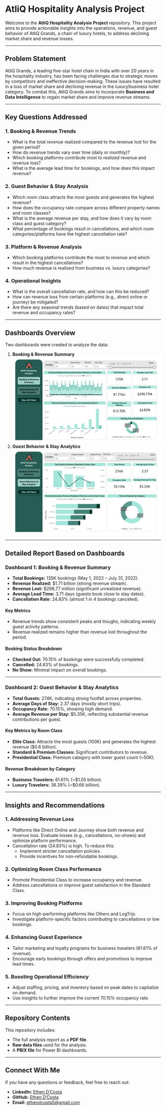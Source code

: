 # AtliQ Hospitality Analysis Project

Welcome to the **AtliQ Hospitality Analysis Project** repository. This project aims to provide actionable insights into the operations, revenue, and guest behavior of AtliQ Grands, a chain of luxury hotels, to address declining market share and revenue losses.

---

## Problem Statement

AtliQ Grands, a leading five-star hotel chain in India with over 20 years in the hospitality industry, has been facing challenges due to strategic moves by competitors and ineffective decision-making. These issues have resulted in a loss of market share and declining revenue in the luxury/business hotel category. To combat this, AtliQ Grands aims to incorporate **Business and Data Intelligence** to regain market share and improve revenue streams.

---

## Key Questions Addressed

### 1. Booking & Revenue Trends
- What is the total revenue realized compared to the revenue lost for the given period?
- How do revenue trends vary over time (daily or monthly)?
- Which booking platforms contribute most to realized revenue and revenue loss?
- What is the average lead time for bookings, and how does this impact revenue?

### 2. Guest Behavior & Stay Analysis
- Which room class attracts the most guests and generates the highest revenue?
- How does the occupancy rate compare across different property names and room classes?
- What is the average revenue per stay, and how does it vary by room class and guest category?
- What percentage of bookings result in cancellations, and which room categories/platforms have the highest cancellation rate?

### 3. Platform & Revenue Analysis
- Which booking platforms contribute the most to revenue and which result in the highest cancellations?
- How much revenue is realized from business vs. luxury categories?

### 4. Operational Insights
- What is the overall cancellation rate, and how can this be reduced?
- How can revenue loss from certain platforms (e.g., direct online or journey) be mitigated?
- Are there any seasonal trends (based on dates) that impact total revenue and occupancy rates?

---

## Dashboards Overview

Two dashboards were created to analyze the data:
1. **Booking & Revenue Summary**
![Booking & Revenue Summary](/dashboard/D1.jpg)
2. **Guest Behavior & Stay Analytics**
![Guest Behavior & Stay Analytics](/dashboard/D2.jpg)
---

## Detailed Report Based on Dashboards

### **Dashboard 1: Booking & Revenue Summary**
- **Total Bookings:** 135K bookings (May 1, 2022 – July 31, 2022).
- **Revenue Realized:** $1.71 billion (strong revenue stream).
- **Revenue Lost:** $298.77 million (significant unrealized revenue).
- **Average Lead Time:** 3.71 days (guests book close to stay dates).
- **Cancellation Rate:** 24.83% (almost 1 in 4 bookings canceled).

#### Key Metrics
- Revenue trends show consistent peaks and troughs, indicating weekly guest activity patterns.
- Revenue realized remains higher than revenue lost throughout the period.

#### Booking Status Breakdown
- **Checked Out:** 70.15% of bookings were successfully completed.
- **Cancelled:** 24.83% of bookings.
- **No Show:** Minimal impact on overall bookings.

---

### **Dashboard 2: Guest Behavior & Stay Analytics**
- **Total Guests:** 274K, indicating strong footfall across properties.
- **Average Days of Stay:** 2.37 days (mostly short trips).
- **Occupancy Rate:** 70.15%, showing high demand.
- **Average Revenue per Stay:** $5.35K, reflecting substantial revenue contributions per guest.

#### Key Metrics by Room Class
- **Elite Class:** Attracts the most guests (100K) and generates the highest revenue ($0.6 billion).
- **Standard & Premium Classes:** Significant contributors to revenue.
- **Presidential Class:** Premium category with lower guest count (~50K).

#### Revenue Breakdown by Category
- **Business Travelers:** 61.61% (~$1.05 billion).
- **Luxury Travelers:** 38.39% (~$0.66 billion).

---

## Insights and Recommendations

### 1. **Addressing Revenue Loss**
- Platforms like Direct Online and Journey show both revenue and revenue loss. Evaluate losses (e.g., cancellations, no-shows) and optimize platform performance.
- Cancellation rate (24.83%) is high. To reduce this:
  - Implement stricter cancellation policies.
  - Provide incentives for non-refundable bookings.

### 2. **Optimizing Room Class Performance**
- Promote Presidential Class to increase occupancy and revenue.
- Address cancellations or improve guest satisfaction in the Standard Class.

### 3. **Improving Booking Platforms**
- Focus on high-performing platforms like Others and LogTrip.
- Investigate platform-specific factors contributing to cancellations or low bookings.

### 4. **Enhancing Guest Experience**
- Tailor marketing and loyalty programs for business travelers (61.61% of revenue).
- Encourage early bookings through offers and promotions to improve lead times.

### 5. **Boosting Operational Efficiency**
- Adjust staffing, pricing, and inventory based on peak dates to capitalize on demand.
- Use insights to further improve the current 70.15% occupancy rate.

---

## Repository Contents

This repository includes:
- The full analysis report as a **PDF file**.
- **Raw data files** used for the analysis.
- A **PBIX file** for Power BI dashboards.

---

## Connect With Me

If you have any questions or feedback, feel free to reach out:
- **LinkedIn:** [Ethen D’Costa](https://www.linkedin.com/in/ethendcosta/)
- **GitHub:** [Ethen D’Costa](https://github.com/EthenDcosta5)
- **Email:** ethendcosta5@gmail.com

